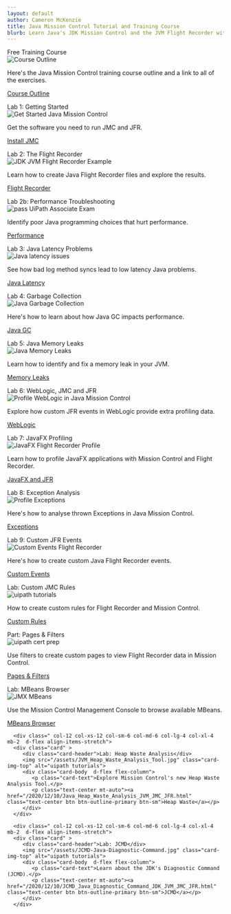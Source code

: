 ```yaml
---
layout: default
author: Cameron McKenzie
title: Java Mission Control Tutorial and Training Course
blurb: Learn Java's JDK Mission Control and the JVM Flight Recorder with this free JMC training course and comprehensive JRF tutorial
---
```

<div class="row">
   <div class=" col-12 col-xs-12 col-sm-6 col-md-6 col-lg-4 col-xl-4 mb-2  d-flex align-items-stretch">
      <div class="card" >
         <div class="card-header">Free Training Course</div>
         <picture>
            <source srcset="/assets/shut-up-meme.jpg" media="(min-width: 1200px)">
            <source srcset="/assets/shut-up-meme.jpg" media="(min-width: 992px)">
            <source srcset="/assets/shut-up-meme.jpg" media="(min-width: 768px)">
            <source srcset="/assets/shut-up-meme.jpg" media="(min-width: 576px)">
            <img src="/assets/shut-up-meme.jpg" class="img-fluid" alt="Course Outline">
         </picture>
         <div class="card-body  d-flex flex-column">
            <p class="card-text">Here's the Java Mission Control training course outline and a link to all of the exercises.</p>
            <p class="text-center mt-auto"><a href="/2020/12/10/Free_Java_Mission_Control_Training_Course.html" class="text-center btn btn-outline-primary btn-sm">Course Outline</a></p>
         </div>
      </div>
   </div>
   <div class=" col-12 col-xs-12 col-sm-6 col-md-6 col-lg-4 col-xl-4 mb-2  d-flex align-items-stretch">
      <div class="card" >
         <div class="card-header">Lab 1: Getting Started</div>
         <picture>
            <source srcset="/assets/get-started-mission-control.jpg" media="(min-width: 1200px)">
            <source srcset="/assets/get-started-mission-control.jpg" media="(min-width: 992px)">
            <source srcset="/assets/get-started-mission-control.jpg" media="(min-width: 768px)">
            <source srcset="/assets/get-started-mission-control.jpg" media="(min-width: 576px)">
            <img src="/assets/get-started-mission-control.jpg" class="img-fluid" alt="Get Started Java Mission Control">
         </picture>
         <div class="card-body  d-flex flex-column">
            <p class="card-text">Get the software you need to run JMC and JFR.</p>
            <p class="text-center mt-auto"><a href="/2020/12/10/download_install_jdk_mission_control_recorder.html" class="text-center btn btn-outline-primary btn-sm">Install JMC</a></p>
         </div>
      </div>
   </div>
   <div class=" col-12 col-xs-12 col-sm-6 col-md-6 col-lg-4 col-xl-4 mb-2  d-flex align-items-stretch">
      <div class="card" >
         <div class="card-header">Lab 2: The Flight Recorder</div>
         <picture>
            <source srcset="/assets/java-flight-recorder-example.jpg" media="(min-width: 1200px)">
            <source srcset="/assets/java-flight-recorder-example.jpg" media="(min-width: 992px)">
            <source srcset="/assets/java-flight-recorder-example.jpg" media="(min-width: 768px)">
            <source srcset="/assets/java-flight-recorder-example.jpg" media="(min-width: 576px)">
            <img src="/assets/java-flight-recorder-example.jpg" class="img-fluid" alt="JDK JVM Flight Recorder Example">
         </picture>
         <div class="card-body  d-flex flex-column">
            <p class="card-text">Learn how to create Java Flight Recorder files and explore the results.</p>
            <p class="text-center mt-auto"><a href="/2020/12/10/introduction_java_mission_control_eclipse.html" class="text-center btn btn-outline-primary btn-sm">Flight Recorder</a></p>
         </div>
      </div>
   </div>
   <div class=" col-12 col-xs-12 col-sm-6 col-md-6 col-lg-4 col-xl-4 mb-2  d-flex align-items-stretch">
      <div class="card" >
         <div class="card-header">Lab 2b: Performance Troubleshooting</div>
         <img src="/assets/flight-recorder-performance-profile.jpg" class="card-img-top" alt="pass UiPath Associate Exam">
         <div class="card-body  d-flex flex-column">
            <p class="card-text">Identify poor Java programming choices that hurt performance. </p>
            <p class="text-center mt-auto"><a href="/cert-brain-dumps-uipath.html" class="text-center btn btn-outline-primary btn-sm">Performance</a></p>
         </div>
      </div>
   </div>
   <div class=" col-12 col-xs-12 col-sm-6 col-md-6 col-lg-4 col-xl-4 mb-2  d-flex align-items-stretch">
      <div class="card" >
         <div class="card-header">Lab 3: Java Latency Problems</div>
            <img src="/assets/log-synchronization-mission-control.jpg" class="img-fluid" alt="Java latency issues">
         <div class="card-body  d-flex flex-column">
            <p class="card-text">See how bad log method syncs lead to low latency Java problems.</p>
            <p class="text-center mt-auto"><a href="/2020/12/10/Low_Latency_Java_Performance_JMC_JFR.html" class="text-center btn btn-outline-primary btn-sm">Java Latency</a></p>
         </div>
      </div>
   </div>
   <div class=" col-12 col-xs-12 col-sm-6 col-md-6 col-lg-4 col-xl-4 mb-2  d-flex align-items-stretch">
      <div class="card" >
         <div class="card-header">Lab 4: Garbage Collection</div>
         <picture>
            <source srcset="/assets/garbage-collection-flight-recorder.jpg" media="(min-width: 1200px)">
            <source srcset="/assets/garbage-collection-flight-recorder.jpg" media="(min-width: 992px)">
            <source srcset="/assets/garbage-collection-flight-recorder.jpg" media="(min-width: 768px)">
            <source srcset="/assets/garbage-collection-flight-recorder.jpg" media="(min-width: 576px)">
            <img src="/assets/garbage-collection-flight-recorder.jpg" class="img-fluid" alt="Java Garbage Collection">
         </picture>
         <div class="card-body  d-flex flex-column">
            <p class="card-text">Here's how to learn about how Java GC impacts performance.</p>
            <p class="text-center mt-auto"><a href="2020/12/10/Profile-GC-Garbage-JFC-JMC-Mission-Flight.html" class="text-center btn btn-outline-primary btn-sm">Java GC</a></p>
         </div>
      </div>
   </div>
   <div class=" col-12 col-xs-12 col-sm-6 col-md-6 col-lg-4 col-xl-4 mb-2  d-flex align-items-stretch">
      <div class="card" >
         <div class="card-header">Lab 5: Java Memory Leaks</div>
         <picture>
            <source srcset="/assets/java-memory-leaks-jdk.jpg" media="(min-width: 1200px)">
            <source srcset="/assets/java-memory-leaks-jdk.jpg" media="(min-width: 992px)">
            <source srcset="/assets/java-memory-leaks-jdk.jpg" media="(min-width: 768px)">
            <source srcset="/assets/java-memory-leaks-jdk.jpg" media="(min-width: 576px)">
            <img src="/assets/java-memory-leaks-jdk.jpg" class="img-fluid" alt="Java Memory Leaks">
         </picture>
         <div class="card-body  d-flex flex-column">
            <p class="card-text">Learn how to identify and fix a memory leak in your JVM.</p>
            <p class="text-center mt-auto"><a href="/2020/12/10/JVM_Memory_Leaks_Mission_Recorder_Profile.html" class="text-center btn btn-outline-primary btn-sm">Memory Leaks</a></p>
         </div>
      </div>
   </div>
   <div class=" col-12 col-xs-12 col-sm-6 col-md-6 col-lg-4 col-xl-4 mb-2  d-flex align-items-stretch">
      <div class="card" >
         <div class="card-header">Lab 6: WebLogic, JMC and JFR</div>
         <picture>
            <source srcset="/assets/weblogic-custom-flight-recorder-events-mission.jpg" media="(min-width: 1200px)">
            <source srcset="/assets/weblogic-custom-flight-recorder-events-mission.jpg" media="(min-width: 992px)">
            <source srcset="/assets/weblogic-custom-flight-recorder-events-mission.jpg" media="(min-width: 768px)">
            <source srcset="/assets/weblogic-custom-flight-recorder-events-mission.jpg" media="(min-width: 576px)">
            <img src="/assets/weblogic-custom-flight-recorder-events-mission.jpg" class="img-fluid" alt="Profile WebLogic in Java Mission Control">
         </picture>
         <div class="card-body  d-flex flex-column">
            <p class="card-text">Explore how custom JFR events in WebLogic provide extra profiling data.</p>
            <p class="text-center mt-auto"><a href="/2020/12/10/WebLogic_JDK_Profiler_Flight_Recorder_Mission.html" class="text-center btn btn-outline-primary btn-sm">WebLogic</a></p>
         </div>
      </div>
   </div>
   <div class=" col-12 col-xs-12 col-sm-6 col-md-6 col-lg-4 col-xl-4 mb-2  d-flex align-items-stretch">
      <div class="card" >
         <div class="card-header">Lab 7: JavaFX Profiling</div>
         <picture>
            <source srcset="/assets/JavaFX-flight-recorder-profile.jpg" media="(min-width: 1200px)">
            <source srcset="/assets/JavaFX-flight-recorder-profile.jpg" media="(min-width: 992px)">
            <source srcset="/assets/JavaFX-flight-recorder-profile.jpg" media="(min-width: 768px)">
            <source srcset="/assets/JavaFX-flight-recorder-profile.jpg" media="(min-width: 576px)">
            <img src="/assets/JavaFX-flight-recorder-profile.jpg" class="img-fluid" alt="JavaFX Flight Recorder Profile">
         </picture>
         <div class="card-body  d-flex flex-column">
            <p class="card-text">Learn how to profile JavaFX applications with Mission Control and Flight Recorder.</p>
            <p class="text-center mt-auto"><a href="/2020/12/10/Profile_JavaFX_Performance_Flight_Recorder_Mission.html" class="text-center btn btn-outline-primary btn-sm">JavaFX and JFR</a></p>
         </div>
      </div>
   </div>
   <div class=" col-12 col-xs-12 col-sm-6 col-md-6 col-lg-4 col-xl-4 mb-2  d-flex align-items-stretch">
      <div class="card" >
         <div class="card-header">Lab 8: Exception Analysis</div>
         <picture>
            <source srcset="/assets/thrown-exceptions-mission-control.jpg" media="(min-width: 1200px)">
            <source srcset="/assets/thrown-exceptions-mission-control.jpg" media="(min-width: 992px)">
            <source srcset="/assets/thrown-exceptions-mission-control.jpg" media="(min-width: 768px)">
            <source srcset="/assets/thrown-exceptions-mission-control.jpg" media="(min-width: 576px)">
            <img src="/assets/thrown-exceptions-mission-control.jpg" class="img-fluid" alt="Profile Exceptions">
         </picture>
         <div class="card-body  d-flex flex-column">
            <p class="card-text">Here's how to analyse thrown Exceptions in Java Mission Control. </p>
            <p class="text-center mt-auto"><a href="/2020/12/10/Exception_Monitoring_Flight_Recorder_Mission.html" class="text-center btn btn-outline-primary btn-sm">Exceptions</a></p>
         </div>
      </div>
   </div>
   <div class=" col-12 col-xs-12 col-sm-6 col-md-6 col-lg-4 col-xl-4 mb-2  d-flex align-items-stretch">
      <div class="card" >
         <div class="card-header">Lab 9: Custom JFR Events</div>
         <picture>
            <source srcset="/assets/jfr-custom-events-flight-recorder.jpg" media="(min-width: 1200px)">
            <source srcset="/assets/jfr-custom-events-flight-recorder.jpg" media="(min-width: 992px)">
            <source srcset="/assets/jfr-custom-events-flight-recorder.jpg" media="(min-width: 768px)">
            <source srcset="/assets/jfr-custom-events-flight-recorder.jpg" media="(min-width: 576px)">
            <img src="/assets/jfr-custom-events-flight-recorder.jpg" class="img-fluid" alt="Custom Events Flight Recorder">
         </picture>
         <div class="card-body  d-flex flex-column">
            <p class="card-text">Here's how to create custom Java Flight Recorder events.</p>
            <p class="text-center mt-auto"><a href="/2020/12/10/Custom_Flight_Recorder_Events_Mission_Control.html" class="text-center btn btn-outline-primary btn-sm">Custom Events</a></p>
         </div>
      </div>
   </div>
   
   
   <div class=" col-12 col-xs-12 col-sm-6 col-md-6 col-lg-4 col-xl-4 mb-2  d-flex align-items-stretch">
      <div class="card" >
         <div class="card-header">Lab: Custom JMC Rules</div>
         <img src="/assets/custom-rules-flight-recorder.jpg" class="card-img-top" alt="uipath tutorials">
         <div class="card-body  d-flex flex-column">
            <p class="card-text">How to create custom rules for Flight Recorder and Mission Control.</p>
            <p class="text-center mt-auto"><a href="/2020/12/10/Custom_Rules_Mission_Control_JDK_Java_JVM.html" class="text-center btn btn-outline-primary btn-sm">Custom Rules</a></p>
         </div>
      </div>
   </div>
   
   
   
   <div class=" col-12 col-xs-12 col-sm-6 col-md-6 col-lg-4 col-xl-4 mb-2  d-flex align-items-stretch">
      <div class="card" >
         <div class="card-header">Part: Pages & Filters</div>
         <img src="/assets/mission-control-page-filters.jpg" class="card-img-top" alt="uipath cert prep">
         <div class="card-body  d-flex flex-column">
            <p class="card-text">Use filters to create custom pages to view Flight Recorder data in Mission Control.</p>
            <p class="text-center mt-auto"><a href="/2020/12/10/Custom_Pages_Filters_Mission_Control.html" class="text-center btn btn-outline-primary btn-sm">Pages & Filters</a></p>
         </div>
      </div>
   </div>
   
   
   
   
   
   <div class=" col-12 col-xs-12 col-sm-6 col-md-6 col-lg-4 col-xl-4 mb-2  d-flex align-items-stretch">
      <div class="card" >
         <div class="card-header">Lab: MBeans Browser</div>
         <img src="/assets/jmx-mbeans-browser-server.jpg" class="card-img-top" alt="JMX MBeans">
         <div class="card-body  d-flex flex-column">
            <p class="card-text">Use the Mission Control Management Console to browse available MBeans.</p>
            <p class="text-center mt-auto"><a href="/2020/12/10/MBeans_Management_Console_Mission_Control.html" class="text-center btn btn-outline-primary btn-sm">MBeans Browser</a></p>
         </div>
      </div>
   </div>
   
      <div class=" col-12 col-xs-12 col-sm-6 col-md-6 col-lg-4 col-xl-4 mb-2  d-flex align-items-stretch">
      <div class="card" >
         <div class="card-header">Lab: Heap Waste Analysis</div>
         <img src="/assets/JVM_Heap_Waste_Analysis_Tool.jpg" class="card-img-top" alt="uipath tutorials">
         <div class="card-body  d-flex flex-column">
            <p class="card-text">Explore Mission Control's new Heap Waste Analysis Tool.</p>
            <p class="text-center mt-auto"><a href="/2020/12/10/Java_Heap_Waste_Analysis_JVM_JMC_JFR.html" class="text-center btn btn-outline-primary btn-sm">Heap Waste</a></p>
         </div>
      </div>
   </div>
   
      <div class=" col-12 col-xs-12 col-sm-6 col-md-6 col-lg-4 col-xl-4 mb-2  d-flex align-items-stretch">
      <div class="card" >
         <div class="card-header">Lab: JCMD</div>
         <img src="/assets/JCMD-Java-Diagnostic-Command.jpg" class="card-img-top" alt="uipath tutorials">
         <div class="card-body  d-flex flex-column">
            <p class="card-text">Learn about the JDK's Diagnostic Command (JCMD).</p>
            <p class="text-center mt-auto"><a href="/2020/12/10/JCMD_Java_Diagnostic_Command_JDK_JVM_JMC_JFR.html" class="text-center btn btn-outline-primary btn-sm">JCMD</a></p>
         </div>
      </div>
   </div>
   
   

</div>